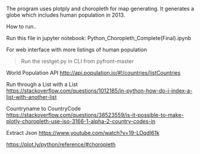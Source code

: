 
The program uses plotply and choropleth for map generating. It generates a globe which includes human population in 2013.

How to run..

Run this file in jupyter notebook:
Python_Choropleth_Complete(Final).ipynb

For web interface with more listings of human population 
> Run the restget.py in CLI from pyfront-master



World Population API
http://api.population.io/#!/countries/listCountries

Run through a List with a List
https://stackoverflow.com/questions/1012185/in-python-how-do-i-index-a-list-with-another-list

Countryname to CountryCode
https://stackoverflow.com/questions/38523559/is-it-possible-to-make-plotly-choropleth-use-iso-3166-1-alpha-2-country-codes-in

Extract Json
https://www.youtube.com/watch?v=19-LOqdI61k


https://plot.ly/python/reference/#choropleth



